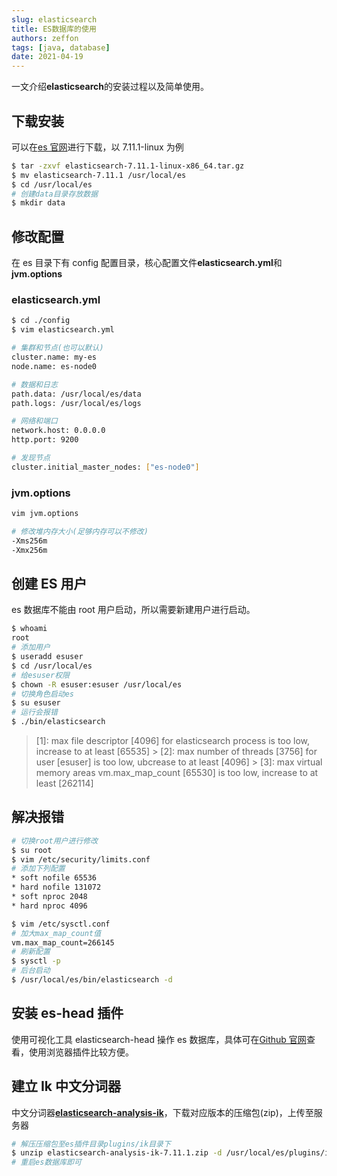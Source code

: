 ```yaml
---
slug: elasticsearch
title: ES数据库的使用
authors: zeffon
tags: [java, database]
date: 2021-04-19
---
```


一文介绍**elasticsearch**的安装过程以及简单使用。

<!--truncate-->

## 下载安装

可以在[es 官网](https://www.elastic.co/guide/cn/elasticsearch/guide/current/running-elasticsearch.html)进行下载，以 7.11.1-linux 为例

```bash
$ tar -zxvf elasticsearch-7.11.1-linux-x86_64.tar.gz
$ mv elasticsearch-7.11.1 /usr/local/es
$ cd /usr/local/es
# 创建data目录存放数据
$ mkdir data
```

## 修改配置

在 es 目录下有 config 配置目录，核心配置文件**elasticsearch.yml**和**jvm.options**

### elasticsearch.yml

```bash
$ cd ./config
$ vim elasticsearch.yml

# 集群和节点(也可以默认)
cluster.name: my-es
node.name: es-node0

# 数据和日志
path.data: /usr/local/es/data
path.logs: /usr/local/es/logs

# 网络和端口
network.host: 0.0.0.0
http.port: 9200

# 发现节点
cluster.initial_master_nodes: ["es-node0"]
```

### jvm.options

```bash
vim jvm.options

# 修改堆内存大小(足够内存可以不修改)
-Xms256m
-Xmx256m
```

## 创建 ES 用户

es 数据库不能由 root 用户启动，所以需要新建用户进行启动。

```bash
$ whoami
root
# 添加用户
$ useradd esuser
$ cd /usr/local/es
# 给esuser权限
$ chown -R esuser:esuser /usr/local/es
# 切换角色启动es
$ su esuser
# 运行会报错
$ ./bin/elasticsearch
```

> [1]: max file descriptor [4096] for elasticsearch process is too low, increase to at least [65535] > [2]: max number of threads [3756] for user [esuser] is too low, ubcrease to at least [4096] > [3]: max virtual memory areas vm.max_map_count [65530] is too low, increase to at least [262114]

## 解决报错

```bash
# 切换root用户进行修改
$ su root
$ vim /etc/security/limits.conf
# 添加下列配置
* soft nofile 65536
* hard nofile 131072
* soft nproc 2048
* hard nproc 4096

$ vim /etc/sysctl.conf
# 加大max_map_count值
vm.max_map_count=266145
# 刷新配置
$ sysctl -p
# 后台启动
$ /usr/local/es/bin/elasticsearch -d
```

## 安装 es-head 插件

使用可视化工具 elasticsearch-head 操作 es 数据库，具体可在[Github 官网](https://github.com/mobz/elasticsearch-head)查看，使用浏览器插件比较方便。

## 建立 Ik 中文分词器

中文分词器[**elasticsearch-analysis-ik**](https://github.com/medcl/elasticsearch-analysis-ik)，下载对应版本的压缩包(zip)，上传至服务器

```bash
# 解压压缩包至es插件目录plugins/ik目录下
$ unzip elasticsearch-analysis-ik-7.11.1.zip -d /usr/local/es/plugins/ik
# 重启es数据库即可
```
